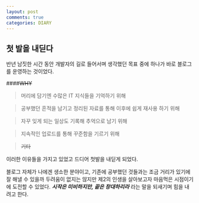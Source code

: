 ```yaml
---
layout: post
comments: true
categories: DIARY
---
```


## 첫 발을 내딛다

반년 남짓한 시간 동안 개발자의 길로 들어서며 생각했던 목표 중에 하나가 바로 블로그를 운영하는 것이었다.

####~~WHY~~

>머리에 담기엔 수많은 IT 지식들을 기억하기 위해

>공부했던 흔적을 남기고 정리된 자료를 통해 이후에 쉽게 재사용 하기 위해

>자꾸 잊게 되는 일상도 기록해 추억으로 남기 위해

>지속적인 업로드를 통해 꾸준함을 기르기 위해

>~~기타~~

이러한 이유들을 가지고 있었고 드디어 첫발을 내딛게 되었다.



블로그 자체가 나에겐 생소한 분야이고, 기존에 공부했던 것들과는 조금 거리가 있기에 잘 해낼 수 있을까 두려움이 없지는 않지만 제2의 인생을 살아보고자 마음먹은 시점이기에 도전할 수 있었다. ***시작은 미비하지만, 끝은 창대하리라*** 라는 말을 되새기며 힘을 내려고 한다.
